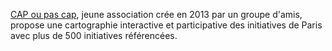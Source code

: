 [CAP ou pas cap](http://www.capoupascap.paris), jeune association crée en 2013 par un groupe d'amis, propose une cartographie interactive et participative des initiatives de Paris avec plus de 500 initiatives référencées.
